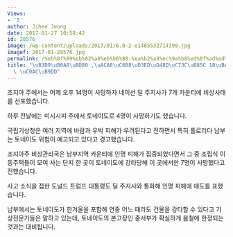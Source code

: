 ```yaml
---
Views:
- '5'
author: Jihee Jeong
date: 2017-01-27 10:58:42
id: 28576
image: /wp-content/uploads/2017/01/6.0-2-e1485532714399.jpg
imagef: 2017-01-28576.jpg
permalink: /%eb%8f%99%eb%82%a8%eb%b6%80-%ea%b2%a8%ec%9a%b8%ed%8f%ad%ed%92%8d%ec%9c%bc%eb%a1%9c-18%eb%aa%85%ec%9d%b4%ec%83%81-%ec%82%ac%eb%a7%9d/
title: "\uB3D9\uB0A8\uBD80 ,\uACA8\uC6B8\uD3ED\uD48D\uC73C\uB85C 18\uBA85\uC774\uC0C1\
  \ \uC0AC\uB9DD"
---
```


조지아 주에서는 어제 오후 14명이 사망하자 네이선 딜 주지사가 7개 카운티에 비상사태를 선포했습니다.

하루 전날에는 미시시피 주에서 토네이도로 4명이 사망하기도 했습니다.

국립기상청은 여러 지역에 바람과 우박 피해가 우려된다고 전하면서 특히 플로리다 남부는 토네이도 위험이 예고되고 있다고 경고했습니다.

조지아주 비상관리국은 남부지역 카운티에 인명 피해가 집중되었다면서 그 중 조립식 이동주택들이 모여 사는 단지 한 곳이 토네이도에 강타당해 이 곳에서만 7명이 사망했다고 전했습니다.

사고 소식을 접한 도널드 트럼프 대통령도 딜 주지사와 통화해 인명 피해에 애도를 표했습니다.

남부에서는 토네이도가 한겨울을 포함해 연중 어느 때라도 건물을 강타할 수 있다고 기상전문가들은 말하고 있는데, 토네이도의 본고장인 중서부가 확실하게 봄철에 한정되는 것과는 대비됩니다.

&nbsp;